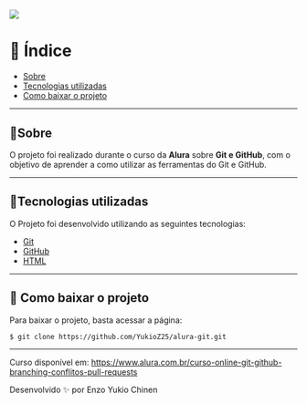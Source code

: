 <h1 >
  <img src="https://ik.imagekit.io/zdc2vswag/alura-removebg-preview_SmyVkKiAt.png?ik-sdk-version=javascript-1.4.3&updatedAt=1655907896862">
</h1>

# 🎯 Índice

- [Sobre](#🧾-sobre)
- [Tecnologias utilizadas](#🔌-tecnologias-utilizadas)
- [Como baixar o projeto](#🎨-como-baixar-o-projeto)

---

## 🧾Sobre

O projeto foi realizado durante o curso da **Alura** sobre **Git e GitHub**, com o objetivo de aprender a como utilizar as ferramentas do Git e GitHub.

---

## 🔌Tecnologias utilizadas
O Projeto foi desenvolvido utilizando as seguintes tecnologias:

- [Git](https://git-scm.com)
- [GitHub](https://github.com)
- [HTML](https://developer.mozilla.org/pt-BR/docs/Web/HTML)

---

## 🎨 Como baixar o projeto

Para baixar o projeto, basta acessar a página:
 ```bash
 $ git clone https://github.com/YukioZ25/alura-git.git
```

---

Curso disponível em: https://www.alura.com.br/curso-online-git-github-branching-conflitos-pull-requests


Desenvolvido ✨ por Enzo Yukio Chinen 

